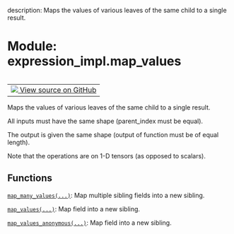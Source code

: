description: Maps the values of various leaves of the same child to a single result.

<div itemscope itemtype="http://developers.google.com/ReferenceObject">
<meta itemprop="name" content="expression_impl.map_values" />
<meta itemprop="path" content="Stable" />
</div>

# Module: expression_impl.map_values

<!-- Insert buttons and diff -->

<table class="tfo-notebook-buttons tfo-api nocontent" align="left">
<td>
  <a target="_blank" href="https://github.com/google/struct2tensor/blob/master/struct2tensor/expression_impl/map_values.py">
    <img src="https://www.tensorflow.org/images/GitHub-Mark-32px.png" />
    View source on GitHub
  </a>
</td>
</table>



Maps the values of various leaves of the same child to a single result.


All inputs must have the same shape (parent_index must be equal).

The output is given the same shape (output of function must be of equal length).

Note that the operations are on 1-D tensors (as opposed to scalars).

## Functions

[`map_many_values(...)`](../expression_impl/map_values/map_many_values.md): Map multiple sibling fields into a new sibling.

[`map_values(...)`](../expression_impl/map_values/map_values.md): Map field into a new sibling.

[`map_values_anonymous(...)`](../expression_impl/map_values/map_values_anonymous.md): Map field into a new sibling.
